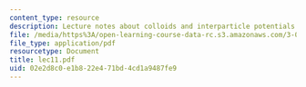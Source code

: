 ```yaml
---
content_type: resource
description: Lecture notes about colloids and interparticle potentials.
file: /media/https%3A/open-learning-course-data-rc.s3.amazonaws.com/3-052-nanomechanics-of-materials-and-biomaterials-spring-2007/02e2d8c0e1b822e471bd4cd1a9487fe9_lec11.pdf
file_type: application/pdf
resourcetype: Document
title: lec11.pdf
uid: 02e2d8c0-e1b8-22e4-71bd-4cd1a9487fe9
---
```

